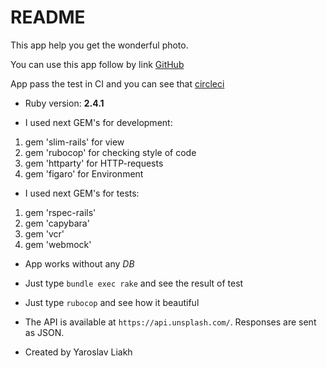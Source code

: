 # README

This app help you get the wonderful photo.

You can use this app follow by link [GitHub](http://github.com)

App pass the test in CI and you can see that [circleci](https://circleci.com/gh/yashka713/unsplash/tree/master)

* Ruby version: **2.4.1**

* I used next GEM's for development:
1. gem 'slim-rails' for view
1. gem 'rubocop' for checking style of code
1. gem 'httparty' for HTTP-requests
1. gem 'figaro' for Environment

* I used next GEM's for tests:
1. gem 'rspec-rails'
1. gem 'capybara'
1. gem 'vcr'
1. gem 'webmock'

* App works without any *DB*

* Just type ```bundle exec rake``` and see the result of test
* Just type ```rubocop``` and see how it beautiful

* The API is available at `https://api.unsplash.com/`. Responses are sent as JSON.

* Created by Yaroslav Liakh
